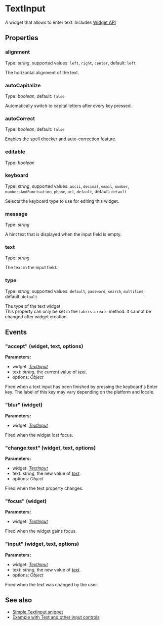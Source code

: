 ---
---
# TextInput

A widget that allows to enter text.
Includes [Widget API](Widget.md)

## Properties

### alignment
Type: *string*, supported values: `left`, `right`, `center`, default: `left`

The horizontal alignment of the text.
### autoCapitalize

Type: *boolean*, default: `false`

Automatically switch to capital letters after every key pressed.
### autoCorrect

Type: *boolean*, default: `false`

Enables the spell checker and auto-correction feature.
### editable

Type: *boolean*

### keyboard

Type: *string*, supported values: `ascii`, `decimal`, `email`, `number`, `numbersAndPunctuation`, `phone`, `url`, `default`, default: `default`

Selects the keyboard type to use for editing this widget.
### message

Type: *string*

A hint text that is displayed when the input field is empty.
### text

Type: *string*

The text in the input field.
### type

Type: *string*, supported values: `default`, `password`, `search`, `multiline`, default: `default`

The type of the text widget.<br/>This property can only be set in the `tabris.create` method. It cannot be changed after widget creation.

## Events

### "accept" (widget, text, options)

**Parameters:**

- widget: *[TextInput](TextInput.md)*
- text: *string*, the current value of *[text](#text)*.
- options: *Object*

Fired when a text input has been finished by pressing the keyboard's Enter key. The label of this key may vary depending on the platform and locale.

### "blur" (widget)

**Parameters:**

- widget: *[TextInput](TextInput.md)*

Fired when the widget lost focus.

### "change:text" (widget, text, options)

**Parameters:**

- widget: *[TextInput](TextInput.md)*
- text: *string*, the new value of *[text](#text)*.
- options: *Object*

Fired when the text property changes.

### "focus" (widget)

**Parameters:**

- widget: *[TextInput](TextInput.md)*

Fired when the widget gains focus.

### "input" (widget, text, options)

**Parameters:**

- widget: *[TextInput](TextInput.md)*
- text: *string*, the new value of *[text](#text)*.
- options: *Object*

Fired when the text was changed by the user.


## See also

- [Simple TextInput snippet](https://github.com/eclipsesource/tabris-js/blob/v1.2.0/snippets/textinput/textinput.js)
- [Example with Text and other input controls](https://github.com/eclipsesource/tabris-js/blob/v1.2.0/examples/input/input.js)
